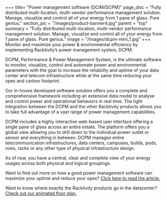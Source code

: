 +++
title= "Power management software (DCIM/DCPM)"
page_disc = "Fully distributed multi-location, multi-vendor performance management solution. Manage, visualize and control all of your energy from 1 pane of glass. Pure genius."
section_pic = "/images/product-banner4.jpg"
parent = "top"
summary = "Fully distributed multi-location, multi-vendor performance management solution. Manage, visualize and control all of your energy from 1 pane of glass. Pure genius."
image = "/images/dcpm-mini_1.jpg"
+++
Monitor and maximize your power & environmental efficiency by implementing Racktivity’s power management system, DCPM.

DCPM, Performance & Power Management System, is the ultimate software to monitor, visualize, control and automate power and environmental parameters with the goal to increase the reliability and uptime of your data center and telecom infrastructure while at the same time reducing your opex and carbon footprint.

Our in-house developed software solution offers you a complete and comprehensive framework including an extensive data model to analyse and control power and operational behaviors in real time.
The tight integration between the DCPM and the other Racktivity products allows you to take full advantage of a vast range of power management capabilities.

DCPM includes a highly interactive web-based user interface offering a single pane of glass across an entire estate. The platform offers you a global view allowing you to drill down to the individual power outlet or sensor and everything in between. DCPM manages entire telecommunication infrastructures, data centers, campuses, builds, pods, rows, racks or any other type of physical infrastructure design.

As of now, you have a central, clear and complete view of your energy usages across both physical and logical groupings.

Want to find out more on how a good power management software can maximize your uptime and reduce your opex? [Click here to read the article.](/uptime-maximization-opex-)

Want to know where exactly the Racktivity products go in the datacenter? [Check out our animated floor plan.](/data-center-floor-plan-solution-overview)